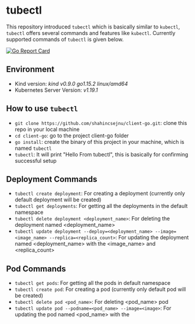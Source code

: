 # tubectl

This repository introduced `tubectl` which is basically similar to `kubectl`, `tubectl` offers several commands and features like `kubectl`. Currently supported commands of `tubectl` is given below.

[![Go Report Card](https://goreportcard.com/badge/github.com/shahincsejnu/client-go)](https://goreportcard.com/report/github.com/shahincsejnu/client-go)

## Environment

* Kind version: *kind v0.9.0 go1.15.2 linux/amd64*
* Kubernetes Server Version: *v1.19.1*

## How to use `tubectl`

* `git clone https://github.com/shahincsejnu/client-go.git`: clone this repo in your local machine
* `cd client-go`: go to the project client-go folder
* `go install`: create the binary of this project in your machine, which is named `tubectl`
* `tubectl`: It will print "Hello From tubectl", this is basically for confirming successful setup

## Deployment Commands

* `tubectl create deployment`: For creating a deployment (currently only default deployment will be created)
* `tubectl get deployments`: For getting all the deployments in the default namespace
* `tubectl delete deployment <deployment_name>`: For deleting the deployment named <deployment_name>
* `tubectl update deployment --deploy=<deployment_name> --image=<image_name> --replica=<replica_count>`: For updating the deployment named <deployment_name> with the <image_name> and <replica_count>

## Pod Commands

* `tubectl get pods`: For getting all the pods in default namespace
* `tubectl create pod`: For creating a pod (currently only default pod will be created)
* `tubectl delete pod <pod_name>`: For deleting <pod_name> pod
* `tubectl update pod --podname=<pod_name> --image=<image>`: For updating the pod named <pod_name> with the <image>